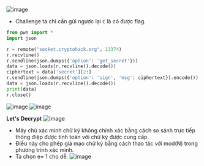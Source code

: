 ![image](https://hackmd.io/_uploads/ryqDei8Fp.png)
- Challenge ta chỉ cần gửi ngược lại `C` là có được flag.
```Python
from pwn import *
import json

r = remote("socket.cryptohack.org", 13374)
r.recvline()
r.sendline(json.dumps({'option': 'get_secret'}))
data = json.loads(r.recvline().decode())
ciphertext = data['secret'][2:]
r.sendline(json.dumps({'option': 'sign', 'msg': ciphertext}).encode())
data = json.loads(r.recvline().decode())
print(data)
r.close()
```
![image](https://hackmd.io/_uploads/SJ0ZHsUFp.png)
![image](https://hackmd.io/_uploads/HJ9CSs8Yp.png)

**Let's Decrypt**
![image](https://hackmd.io/_uploads/HJPoxiOK6.png)
- Máy chủ xác minh chữ ký không chính xác bằng cách so sánh trực tiếp thông điệp được tính toán với chữ ký được cung cấp.
- Điều này cho phép giả mạo chữ ký bằng cách thao tác với mod(N) trong phương trình xác minh.
- Ta chọn e= 1 cho dễ.
![image](https://hackmd.io/_uploads/Bkm5esOFp.png)
